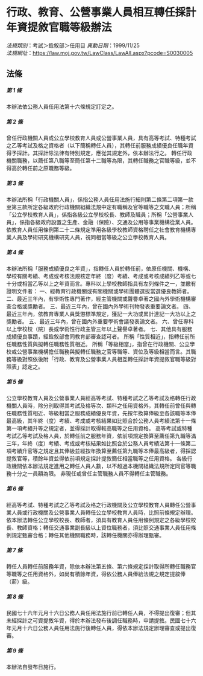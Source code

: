 # 行政、教育、公營事業人員相互轉任採計年資提敘官職等級辦法

*法規類別*：考試＞銓敘部＞任用目
*異動日期*：1999/11/25  
*法規網址*：https://law.moj.gov.tw/LawClass/LawAll.aspx?pcode=S0030005



## 法條
##### 第 1 條
本辦法依公務人員任用法第十六條規定訂定之。

##### 第 2 條
曾任行政機關人員或公立學校教育人員或公營事業人員，具有高等考試、特種考試之乙等考試及格之資格者（以下簡稱轉任人員），其轉任前服務成績優良任職年資得予採計。其採計除法律有特別規定，應從其規定外，依本辦法行之。
轉任行政機關職務，以薦任第八職等至簡任第十二職等為限，其轉任職務之官職等級，並不得高於轉任前之原職務等級。

##### 第 3 條
本辦法所稱「行政機關人員」，係指公務人員任用法施行細則第二條第二項第一款至第三款所定各級政府行政機關組織法規中定有職稱及官等職等之文職人員；所稱「公立學校教育人員」，係指各級公立學校校長、教師及職員；所稱「公營事業人員」，係指各級政府設置之生產、金融（保險）、交通及公用等事業機構從業人員。
依教育人員任用條例第二十二條規定準用各級學校教師資格聘任之社會教育機構專業人員及學術研究機構研究人員，視同相當等級之公立學校教育人員。

##### 第 4 條
本辦法所稱「服務成績優良之年資」，指轉任人員於轉任前，依原任機關、機構、學校有關考績、考成或考核法規核定年終（度）考績、考成或考核成績列乙等或七十分或相當乙等以上之年資而言。專科以上學校教師指具有左列條件之一，並繳有證明文件者：
一、經教育行政機關或有關機關或學術團體選拔當選優良教師者。
二、最近三年內，有學術性專門著作，經主管機關或聲譽卓著之國內外學術機構審查合格或獎勵者。
三、最近三年內，曾在國內外學術刊物發表重要論文者。
四、最近三年內，依教育專業人員獎懲標準規定，獲記一大功或累計達記一大功以上之獎勵者。
五、最近三年內，曾在國內外重要學術會議發表論文者。
六、曾任專科以上學校校（院）長或學術性行政主管三年以上聲譽卓著者。
七、其他具有服務成績優良事蹟，經銓敘部會同教育部審查認可者。
所稱「性質相近」，指轉任前所任職務性質與擬轉任職務性質相近。
所稱「等級相當」，指曾在行政機關、公立學校或公營事業機構擔任職務與擬轉任職務之官等職等、資位及等級相當而言。其職務等級對照依後附「行政、教育及公營事業人員相互轉任採計年資提敘官職等級對照表」認定之。

##### 第 5 條
公立學校教育人員及公營事業人員經高等考試、特種考試之乙等考試及格轉任行政機關人員時，除分別取得其考試及格等次、類科之任用資格外，其轉任前曾任與轉任職務性質相近、等級相當之服務成績優良年資，先按年換算俸級至各該職等本俸最高級，其年終（度）考績、考成或考核結果如比照合於公務人員考績法第十一條第一項考績升等之規定者，並得採計取得較高職等之任用資格。
高等考試或特種考試乙等考試及格人員，於轉任前之服務年資，依前項規定換算至薦任第九職等滿三年，年終（度）考績、考成或考核結果如比照合於公務人員考績法第十一條第二項考績升官等之規定且其俸級並經按年換算至薦任第九職等本俸最高級者，得採認提敘官等，積餘年資並得依前項規定採計提敘簡任相當職等之任用資格。
各級行政機關依本辦法規定進用之轉任人員人數，以不超過本機關組織法規所定同官等職務十分之一員額為限。
非現任或曾任主管職務人員不得轉任主管職務。

##### 第 6 條
經高等考試、特種考試之乙等考試及格之行政機關及公立學校教育人員轉任公營事業人員或行政機關及公營事業人員轉任公立學校教育人員時，比照前條規定辦理。
依本辦法轉任公立學校校長、教師者，須具有教育人員任用條例規定之各級學校校長、教師資格；轉任交通事業副長級以上資位職務者，須比照交通事業人員任用條例規定甄審合格；轉任其他機關職務時，該轉任機關亦得辦理甄審。

##### 第 7 條
轉任人員轉任前服務年資，除依本辦法第五條、第六條規定採計取得所轉任職務官等職等之任用資格外，如尚有積餘年資，得依公務人員俸給法規之規定提敘俸（薪）級。

##### 第 8 條
民國七十六年元月十六日公務人員任用法施行前已轉任人員，不得提出復審；但其未經採計之可資提敘年資，得於本辦法發布後調任職務時，申請提敘。民國七十六年元月十六日公務人員任用法施行後轉任人員，得依本辦法規定辦理審查或提出復審。

##### 第 9 條
本辦法自發布日施行。


